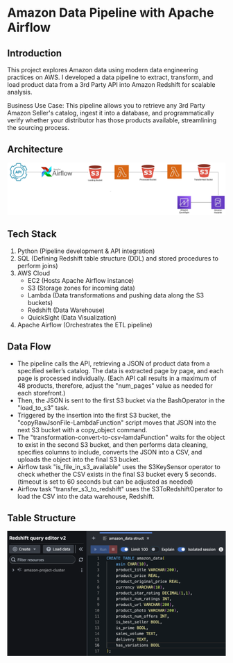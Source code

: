 # Amazon Data Pipeline with Apache Airflow

## Introduction
This project explores Amazon data using modern data engineering practices on AWS. I developed a data pipeline to extract, transform, and load product data from a 3rd Party API into Amazon Redshift for scalable analysis.

Business Use Case: This pipeline allows you to retrieve any 3rd Party Amazon Seller's catalog, ingest it into a database, and programmatically verify whether your distributor has those products available, streamlining the sourcing process.

## Architecture
![Project Architecture](architecture.jpeg)

## Tech Stack
1. Python (Pipeline development & API integration)
2. SQL (Defining Redshift table structure (DDL) and stored procedures to perform joins)
3. AWS Cloud
   - EC2 (Hosts Apache Airflow instance)
   - S3 (Storage zones for incoming data)
   - Lambda (Data transformations and pushing data along the S3 buckets)
   - Redshift (Data Warehouse)
   - QuickSight (Data Visualization)
4. Apache Airflow (Orchestrates the ETL pipeline)

## Data Flow
- The pipeline calls the API, retrieving a JSON of product data from a specified seller’s catalog. The data is extracted page by page, and each page is processed individually. (Each API call results in a maximum of 48 products, therefore, adjust the "num_pages" value as needed for each storefront.)
- Then, the JSON is sent to the first S3 bucket via the BashOperator in the "load_to_s3" task.
- Triggered by the insertion into the first S3 bucket, the "copyRawJsonFile-LambdaFunction" script moves that JSON into the next S3 bucket with a copy_object command.
- The "transformation-convert-to-csv-lamdaFunction" waits for the object to exist in the second S3 bucket, and then performs data cleaning, specifies columns to include, converts the JSON into a CSV, and uploads the object into the final S3 bucket.
- Airflow task "is_file_in_s3_available" uses the S3KeySensor operator to check whether the CSV exists in the final S3 bucket every 5 seconds. (timeout is set to 60 seconds but can be adjusted as needed)
- Airflow task "transfer_s3_to_redshift" uses the S3ToRedshiftOperator to load the CSV into the data warehouse, Redshift.

## Table Structure

![amazon_data](struct.png)
